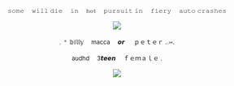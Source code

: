 <p align="center" dir="auto">
<sub>𝚜𝚘𝚖𝚎 　𝚠𝚒𝚕𝚕 𝚍𝚒𝚎 　𝚒𝚗 　𝕙𝕠𝕥 　𝚙𝚞𝚛𝚜𝚞𝚒𝚝 𝚒𝚗　 𝚏𝚒𝚎𝚛𝚢 　𝚊𝚞𝚝𝚘 𝚌𝚛𝚊𝚜𝚑𝚎𝚜 </sub>

<p align="center" dir="auto">
<img src="https://64.media.tumblr.com/64fac815557d0f14d24f85581437d22b/ce6014c56145d88f-e8/s500x750/f3a3ba2aa779a0cbd6269eb533d1bc08f95e107c.pnj" style="max-width: 60%; "></p>

<p align="center" dir="auto">
<sub>𓈒        𐄈   𝕓𝕚𝕝𝕝𝕪 　macca  　𝙤𝙧 　 ｐｅｔｅｒ   .𓂂⑅. 
<p align="center" dir="auto">
<sub>audhd 　3𝙩𝙚𝙚𝙣 　ｆｅｍａｌｅ
.</sub> 

<p align="center" dir="auto"> 
<img src="https://64.media.tumblr.com/588df26007064f3a009c73a5fcc8bbea/2deb1afcc85895a3-c5/s100x200/50f4f921e7d68a711537952b290c28e541b3ecff.pnj"max-width: 100%; "></p>
